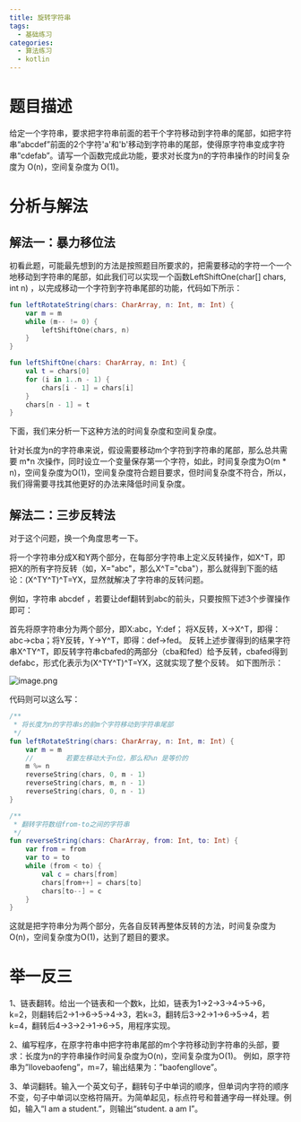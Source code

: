```yaml
---
title: 旋转字符串
tags:
  - 基础练习
categories:
  - 算法练习
  - kotlin
---
```


# 题目描述
给定一个字符串，要求把字符串前面的若干个字符移动到字符串的尾部，如把字符串“abcdef”前面的2个字符'a'和'b'移动到字符串的尾部，使得原字符串变成字符串“cdefab”。请写一个函数完成此功能，要求对长度为n的字符串操作的时间复杂度为 O(n)，空间复杂度为 O(1)。
# 分析与解法
## 解法一：暴力移位法
初看此题，可能最先想到的方法是按照题目所要求的，把需要移动的字符一个一个地移动到字符串的尾部，如此我们可以实现一个函数LeftShiftOne(char[] chars, int n) ，以完成移动一个字符到字符串尾部的功能，代码如下所示：

```kotlin
fun leftRotateString(chars: CharArray, n: Int, m: Int) {
    var m = m
    while (m-- != 0) {
        leftShiftOne(chars, n)
    }
}

fun leftShiftOne(chars: CharArray, n: Int) {
    val t = chars[0]
    for (i in 1..n - 1) {
        chars[i - 1] = chars[i]
    }
    chars[n - 1] = t
}
```

下面，我们来分析一下这种方法的时间复杂度和空间复杂度。

针对长度为n的字符串来说，假设需要移动m个字符到字符串的尾部，那么总共需要 m*n 次操作，同时设立一个变量保存第一个字符，如此，时间复杂度为O(m * n)，空间复杂度为O(1)，空间复杂度符合题目要求，但时间复杂度不符合，所以，我们得需要寻找其他更好的办法来降低时间复杂度。

## 解法二：三步反转法
对于这个问题，换一个角度思考一下。

将一个字符串分成X和Y两个部分，在每部分字符串上定义反转操作，如X^T，即把X的所有字符反转（如，X="abc"，那么X^T="cba"），那么就得到下面的结论：(X^TY^T)^T=YX，显然就解决了字符串的反转问题。

例如，字符串 abcdef ，若要让def翻转到abc的前头，只要按照下述3个步骤操作即可：

首先将原字符串分为两个部分，即X:abc，Y:def；
将X反转，X->X^T，即得：abc->cba；将Y反转，Y->Y^T，即得：def->fed。
反转上述步骤得到的结果字符串X^TY^T，即反转字符串cbafed的两部分（cba和fed）给予反转，cbafed得到defabc，形式化表示为(X^TY^T)^T=YX，这就实现了整个反转。
如下图所示：

![image.png](http://upload-images.jianshu.io/upload_images/3054656-aa22aec968215599.png?imageMogr2/auto-orient/strip%7CimageView2/2/w/1240)

代码则可以这么写：
```kotlin
/**
 * 将长度为n的字符串s的前m个字符移动到字符串尾部
 */
fun leftRotateString(chars: CharArray, n: Int, m: Int) {
    var m = m
    //        若要左移动大于n位，那么和%n 是等价的
    m %= n
    reverseString(chars, 0, m - 1)
    reverseString(chars, m, n - 1)
    reverseString(chars, 0, n - 1)
}

/**
 * 翻转字符数组from-to之间的字符串
 */
fun reverseString(chars: CharArray, from: Int, to: Int) {
    var from = from
    var to = to
    while (from < to) {
        val c = chars[from]
        chars[from++] = chars[to]
        chars[to--] = c
    }
}
```
这就是把字符串分为两个部分，先各自反转再整体反转的方法，时间复杂度为O(n)，空间复杂度为O(1)，达到了题目的要求。

# 举一反三
1、链表翻转。给出一个链表和一个数k，比如，链表为1→2→3→4→5→6，k=2，则翻转后2→1→6→5→4→3，若k=3，翻转后3→2→1→6→5→4，若k=4，翻转后4→3→2→1→6→5，用程序实现。

2、编写程序，在原字符串中把字符串尾部的m个字符移动到字符串的头部，要求：长度为n的字符串操作时间复杂度为O(n)，空间复杂度为O(1)。 例如，原字符串为”Ilovebaofeng”，m=7，输出结果为：”baofengIlove”。

3、单词翻转。输入一个英文句子，翻转句子中单词的顺序，但单词内字符的顺序不变，句子中单词以空格符隔开。为简单起见，标点符号和普通字母一样处理。例如，输入“I am a student.”，则输出“student. a am I”。
